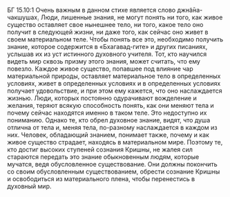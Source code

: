 БГ 15.10:1	Очень важным в данном стихе является слово джн̃а̄на-чакшушах̣. Люди, лишенные знания, не могут понять ни того, как живое существо оставляет свое нынешнее тело, ни того, какое тело оно получит в следующей жизни, ни даже того, как сейчас оно живет в своем материальном теле. Чтобы понять все это, необходимо получить знание, которое содержится в «Бхагавад-гите» и других писаниях, услышав их из уст истинного духовного учителя. Тот, кто научился видеть мир сквозь призму этого знания, может считать, что ему повезло. Каждое живое существо, попавшее под влияние чар материальной природы, оставляет материальное тело в определенных условиях, живет в определенных условиях и в определенных условиях получает удовольствие, и при этом ему кажется, что оно наслаждается жизнью. Люди, которых постоянно одурачивают вожделение и желания, теряют всякую способность понять, как они меняют тела и почему сейчас находятся именно в таком теле. Это недоступно их пониманию. Однако те, кто обрел духовное знание, видят, что душа отлична от тела и, меняя тела, по-разному наслаждается в каждом из них. Человек, обладающий знанием, понимает также, почему и как живое существо страдает, находясь в материальном мире. Поэтому те, кто достиг высоких ступеней сознания Кришны, не жалея сил стараются передать это знание обыкновенным людям, которые мучатся, ведя обусловленное существование. Они должны покончить со своим обусловленным существованием, обрести сознание Кришны и освободиться из материального плена, чтобы перенестись в духовный мир.
